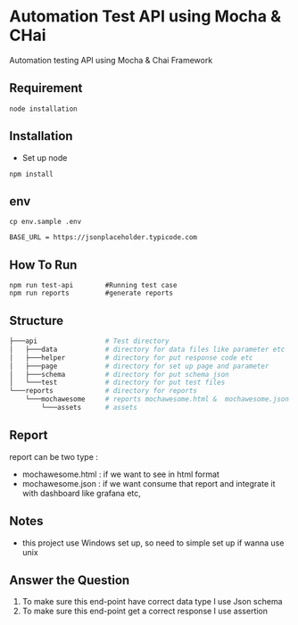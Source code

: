 # Automation Test API using Mocha & CHai

Automation testing API using Mocha & Chai Framework


## Requirement
```
node installation
```

## Installation

- Set up node

```
npm install
```

## env
```
cp env.sample .env
```
```
BASE_URL = https://jsonplaceholder.typicode.com
```
    
## How To Run
```
npm run test-api        #Running test case
npm run reports         #generate reports
```

## Structure
```bash
├───api                 # Test directory
│   ├───data            # directory for data files like parameter etc
│   ├───helper          # directory for put response code etc
│   ├───page            # directory for set up page and parameter
│   ├───schema          # directory for put schema json
│   └───test            # directory for put test files 
└───reports             # directory for reports
    └───mochawesome     # reports mochawesome.html &  mochawesome.json
        └───assets      # assets
```



## Report

report can be two type :
- mochawesome.html : if we want to see in html format
- mochawesome.json : if we want consume that report and integrate it with dashboard like grafana etc,

## Notes
- this project use Windows set up, so need to simple set up if wanna use unix

## Answer the Question
1. To make sure this end-point have correct data type I use Json schema
2. To make sure this end-point get a correct response I use assertion
